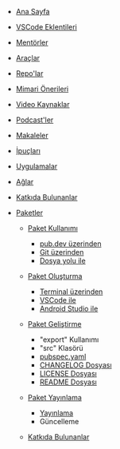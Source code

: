 <!-- docs/_sidebar.md -->
* [Ana Sayfa](README.md)

* [VSCode Eklentileri](soon.md)

* [Mentörler](soon.md)

* [Araçlar](soon.md)
  
* [Repo'lar](soon.md)

* [Mimari Önerileri](soon.md)

* [Video Kaynaklar](soon.md)

* [Podcast'ler](soon.md)

* [Makaleler](soon.md)

* [İpuçları](soon.md)

* [Uygulamalar](soon.md)

* [Ağlar](soon.md)

* [Katkıda Bulunanlar](soon.md)

* [Paketler](package-usage/package-usage.md)
  - [Paket Kullanımı](package-usage/package-usage.md)
    - [pub.dev üzerinden](package-usage/from-pubdev.md)
    - [Git üzerinden](package-usage/from-git.md)
    - [Dosya yolu ile](package-usage/by-file-path.md)

  - [Paket Oluşturma](creating-package/creating-package.md)
    - [Terminal üzerinden](creating-package/from-terminal.md)
    - [VSCode ile](creating-package/with-vscode.md)
    - [Android Studio ile](creating-package/with-androidstudio.md)
  
  - [Paket Geliştirme](package-development/package-development.md)
    - "export" Kullanımı
    - "src" Klasörü
    - [pubspec.yaml](package-development/pubspec-file.md)
    - [CHANGELOG Dosyası](package-development/changelog-file.md)
    - [LICENSE Dosyası](package-development/license-file.md)
    - [README Dosyası](package-development/readme-file.md)
  
  - [Paket Yayınlama](publishing-package/publishing-package.md)
    - [Yayınlama](publishing-package/publishing.md)
    - Güncelleme
  
  - [Katkıda Bulunanlar](contributors/contributors.md)
